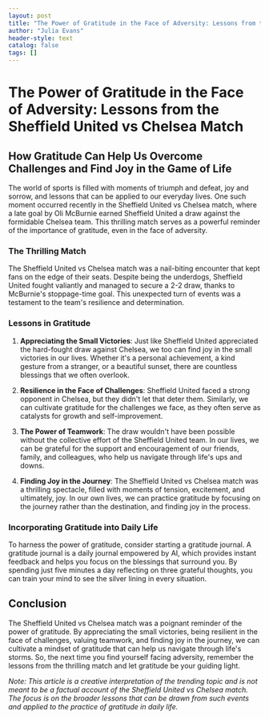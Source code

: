```yaml
---
layout: post
title: "The Power of Gratitude in the Face of Adversity: Lessons from the Sheffield United vs Chelsea Match"
author: "Julia Evans"
header-style: text
catalog: false
tags: []
---
```


# The Power of Gratitude in the Face of Adversity: Lessons from the Sheffield United vs Chelsea Match

## How Gratitude Can Help Us Overcome Challenges and Find Joy in the Game of Life

The world of sports is filled with moments of triumph and defeat, joy and sorrow, and lessons that can be applied to our everyday lives. One such moment occurred recently in the Sheffield United vs Chelsea match, where a late goal by Oli McBurnie earned Sheffield United a draw against the formidable Chelsea team. This thrilling match serves as a powerful reminder of the importance of gratitude, even in the face of adversity.

### The Thrilling Match

The Sheffield United vs Chelsea match was a nail-biting encounter that kept fans on the edge of their seats. Despite being the underdogs, Sheffield United fought valiantly and managed to secure a 2-2 draw, thanks to McBurnie's stoppage-time goal. This unexpected turn of events was a testament to the team's resilience and determination.

### Lessons in Gratitude

1. **Appreciating the Small Victories**: Just like Sheffield United appreciated the hard-fought draw against Chelsea, we too can find joy in the small victories in our lives. Whether it's a personal achievement, a kind gesture from a stranger, or a beautiful sunset, there are countless blessings that we often overlook.

2. **Resilience in the Face of Challenges**: Sheffield United faced a strong opponent in Chelsea, but they didn't let that deter them. Similarly, we can cultivate gratitude for the challenges we face, as they often serve as catalysts for growth and self-improvement.

3. **The Power of Teamwork**: The draw wouldn't have been possible without the collective effort of the Sheffield United team. In our lives, we can be grateful for the support and encouragement of our friends, family, and colleagues, who help us navigate through life's ups and downs.

4. **Finding Joy in the Journey**: The Sheffield United vs Chelsea match was a thrilling spectacle, filled with moments of tension, excitement, and ultimately, joy. In our own lives, we can practice gratitude by focusing on the journey rather than the destination, and finding joy in the process.

### Incorporating Gratitude into Daily Life

To harness the power of gratitude, consider starting a gratitude journal. A gratitude journal is a daily journal empowered by AI, which provides instant feedback and helps you focus on the blessings that surround you. By spending just five minutes a day reflecting on three grateful thoughts, you can train your mind to see the silver lining in every situation.

## Conclusion

The Sheffield United vs Chelsea match was a poignant reminder of the power of gratitude. By appreciating the small victories, being resilient in the face of challenges, valuing teamwork, and finding joy in the journey, we can cultivate a mindset of gratitude that can help us navigate through life's storms. So, the next time you find yourself facing adversity, remember the lessons from the thrilling match and let gratitude be your guiding light.

*Note: This article is a creative interpretation of the trending topic and is not meant to be a factual account of the Sheffield United vs Chelsea match. The focus is on the broader lessons that can be drawn from such events and applied to the practice of gratitude in daily life.*